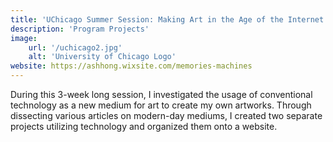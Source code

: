```yaml
---
title: 'UChicago Summer Session: Making Art in the Age of the Internet'
description: 'Program Projects'
image:
    url: '/uchicago2.jpg'
    alt: 'University of Chicago Logo'
website: https://ashhong.wixsite.com/memories-machines
---
```


During this 3-week long session, I investigated the usage of conventional technology as a new medium for art to create my own artworks. Through dissecting various articles on modern-day mediums, I created two separate projects utilizing technology and organized them onto a website.

